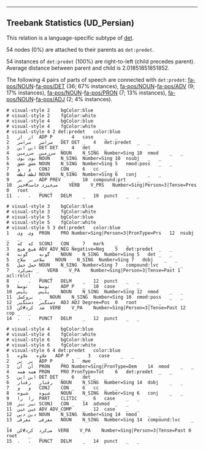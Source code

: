 

--------------------------------------------------------------------------------

## Treebank Statistics (UD_Persian)

This relation is a language-specific subtype of [det]().

54 nodes (0%) are attached to their parents as `det:predet`.

54 instances of `det:predet` (100%) are right-to-left (child precedes parent).
Average distance between parent and child is 2.01851851851852.

The following 4 pairs of parts of speech are connected with `det:predet`: [fa-pos/NOUN]()-[fa-pos/DET]() (36; 67% instances), [fa-pos/NOUN]()-[fa-pos/ADV]() (9; 17% instances), [fa-pos/NOUN]()-[fa-pos/PRON]() (7; 13% instances), [fa-pos/NOUN]()-[fa-pos/ADJ]() (2; 4% instances).


~~~ conllu
# visual-style 2	bgColor:blue
# visual-style 2	fgColor:white
# visual-style 4	bgColor:blue
# visual-style 4	fgColor:white
# visual-style 4 2 det:predet	color:blue
1	از	از	ADP	P	_	4	case	_	_
2	سراسر	سراسر	DET	DET	_	4	det:predet	_	_
3	این	این	DET	DET	_	4	det	_	_
4	سرزمین	سرزمین	NOUN	N_SING	Number=Sing	10	nmod	_	_
5	بوی	بوی	NOUN	N_SING	Number=Sing	10	nsubj	_	_
6	عشق	عشق	NOUN	N_SING	Number=Sing	5	nmod:poss	_	_
7	و	و	CONJ	CON	_	6	cc	_	_
8	لطف	لطف	NOUN	N_SING	Number=Sing	6	conj	_	_
9	بر	بر	ADP	PREV	_	10	compound:prt	_	_
10	می‌خیزد	خاست#خیز	VERB	V_PRS	Number=Sing|Person=3|Tense=Pres	0	root	_	_
11	.	.	PUNCT	DELM	_	10	punct	_	_

~~~


~~~ conllu
# visual-style 3	bgColor:blue
# visual-style 3	fgColor:white
# visual-style 5	bgColor:blue
# visual-style 5	fgColor:white
# visual-style 5 3 det:predet	color:blue
1	وی	وی	PRON	PRO	Number=Sing|Person=3|PronType=Prs	12	nsubj	_	_
2	که	که	SCONJ	CON	_	7	mark	_	_
3	هیچ	هیچ	ADV	ADV_NEG	Negative=Neg	5	det:predet	_	_
4	گونه	گونه	NOUN	N_SING	Number=Sing	5	det	_	_
5	سلاحی	سلاح	NOUN	N_SING	Number=Sing	7	dobj	_	_
6	حمل	حمل	NOUN	N_SING	Number=Sing	7	compound:lvc	_	_
7	نمی‌کرد	_	VERB	V_PA	Number=Sing|Person=3|Tense=Past	1	acl:relcl	_	_
8	،	،	PUNCT	DELM	_	12	punct	_	_
9	توسط	توسط	ADP	P	_	10	case	_	_
10	پلیس	پلیس	NOUN	N_SING	Number=Sing	12	nmod	_	_
11	بروکسل	_	NOUN	N_SING	Number=Sing	10	nmod:poss	_	_
12	دستگیر	دستگیر	ADJ	ADJ	Degree=Pos	0	root	_	_
13	شد	کرد#کن	VERB	V_PA	Number=Sing|Person=3|Tense=Past	12	cop	_	_
14	.	.	PUNCT	DELM	_	12	punct	_	_

~~~


~~~ conllu
# visual-style 4	bgColor:blue
# visual-style 4	fgColor:white
# visual-style 6	bgColor:blue
# visual-style 6	fgColor:white
# visual-style 6 4 det:predet	color:blue
1	علاوه	علاوه	ADP	P	_	3	case	_	_
2	بر	بر	ADP	P	_	1	mwe	_	_
3	آن	آن	PRON	PRO	Number=Sing|PronType=Dem	14	nmod	_	_
4	همه	همه	PRON	PRO	PronType=Tot	6	det:predet	_	_
5	این	این	DET	DET	_	6	det	_	_
6	رفتار	رفتار	NOUN	N_SING	Number=Sing	14	dobj	_	_
7	و	و	CONJ	CON	_	6	cc	_	_
8	شیوه	شیوه	NOUN	N_SING	Number=Sing	6	conj	_	_
9	را	را	PART	CLITIC	_	6	case	_	_
10	نیز	نیز	SCONJ	CON	_	14	advmod	_	_
11	عین	عین	ADV	ADV_COMP	_	12	case	_	_
12	دین	دین	NOUN	N_SING	Number=Sing	14	nmod	_	_
13	معرفی	معرفی	NOUN	N_SING	Number=Sing	14	compound:lvc	_	_
14	می‌کرد	کرد#کن	VERB	V_PA	Number=Sing|Person=3|Tense=Past	0	root	_	_
15	.	.	PUNCT	DELM	_	14	punct	_	_

~~~


